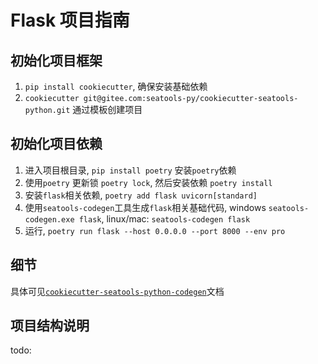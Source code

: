 # Flask 项目指南

## 初始化项目框架
1. `pip install cookiecutter`, 确保安装基础依赖
2. `cookiecutter git@gitee.com:seatools-py/cookiecutter-seatools-python.git` 通过模板创建项目

## 初始化项目依赖
1. 进入项目根目录, `pip install poetry` 安装`poetry`依赖
2. 使用`poetry` 更新锁 `poetry lock`, 然后安装依赖 `poetry install`
3. 安装`flask`相关依赖, `poetry add flask uvicorn[standard]`
4. 使用`seatools-codegen`工具生成`flask`相关基础代码, windows `seatools-codegen.exe flask`, linux/mac: `seatools-codegen flask`
5. 运行, `poetry run flask --host 0.0.0.0 --port 8000 --env pro`

## 细节
具体可见[`cookiecutter-seatools-python-codegen`](https://gitee.com/seatools-py/cookiecutter-seatools-python-codegen)文档


## 项目结构说明
todo:
